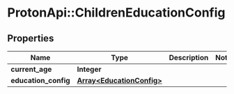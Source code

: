 # ProtonApi::ChildrenEducationConfig

## Properties
Name | Type | Description | Notes
------------ | ------------- | ------------- | -------------
**current_age** | **Integer** |  | 
**education_config** | [**Array&lt;EducationConfig&gt;**](EducationConfig.md) |  | 


